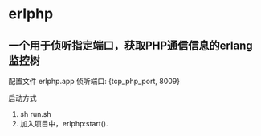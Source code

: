 # erlphp
一个用于侦听指定端口，获取PHP通信信息的erlang 监控树
---
配置文件
erlphp.app
侦听端口: {tcp_php_port, 8009}

启动方式
1. sh run.sh
2. 加入项目中，erlphp:start().